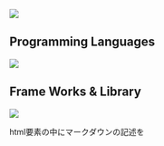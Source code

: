 ![](https://github-readme-stats.vercel.app/api/top-langs?username=Takuro-U&theme=aura&show_icons=true&locale=en&layout=compact)<br>
<h2>Programming Languages</h2>

![](https://skillicons.dev/icons?i=js,typescript,php,html,css,sass)<br>
<h2>Frame Works & Library</h2>

![](https://skillicons.dev/icons?i=react,nodejs,express,laravel,tailwind)<br>








html要素の中にマークダウンの記述を

  


<!--
**Takuro-U/Takuro-U** is a ✨ _special_ ✨ repository because its `README.md` (this file) appears on your GitHub profile.

Here are some ideas to get you started:

- 🔭 I’m currently working on ...
- 🌱 I’m currently learning ...
- 👯 I’m looking to collaborate on ...
- 🤔 I’m looking for help with ...
- 💬 Ask me about ...
- 📫 How to reach me: ...
- 😄 Pronouns: ...
- ⚡ Fun fact: ...
-->


